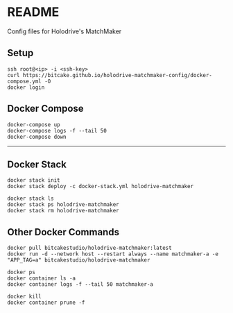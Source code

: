 # README

Config files for Holodrive's MatchMaker

## Setup
```
ssh root@<ip> -i <ssh-key>
curl https://bitcake.github.io/holodrive-matchmaker-config/docker-compose.yml -O
docker login
```

## Docker Compose
```
docker-compose up
docker-compose logs -f --tail 50 
docker-compose down
```

----

## Docker Stack
```
docker stack init
docker stack deploy -c docker-stack.yml holodrive-matchmaker
```

```
docker stack ls
docker stack ps holodrive-matchmaker
docker stack rm holodrive-matchmaker
```

## Other Docker Commands
```
docker pull bitcakestudio/holodrive-matchmaker:latest
docker run -d --network host --restart always --name matchmaker-a -e "APP_TAG=a" bitcakestudio/holodrive-matchmaker

docker ps
docker container ls -a
docker container logs -f --tail 50 matchmaker-a

docker kill
docker container prune -f
```
